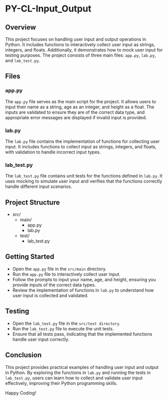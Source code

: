 # PY-CL-Input_Output

## Overview

This project focuses on handling user input and output operations in Python. It includes functions to interactively collect user input as strings, integers, and floats. Additionally, it demonstrates how to mock user input for testing purposes. The project consists of three main files: `app.py`, `lab.py`, and `lab_test.py`.

## Files

### app.py
The `app.py` file serves as the main script for the project. It allows users to input their name as a string, age as an integer, and height as a float. The inputs are validated to ensure they are of the correct data type, and appropriate error messages are displayed if invalid input is provided.

### lab.py
The `lab.py` file contains the implementation of functions for collecting user input. It includes functions to collect input as strings, integers, and floats, with validation to handle incorrect input types.

### lab_test.py
The `lab_test.py` file contains unit tests for the functions defined in `lab.py`. It uses mocking to simulate user input and verifies that the functions correctly handle different input scenarios.

## Project Structure

- src/
  - main/
    - app.py
    - lab.py
  - test/
    - lab_test.py

## Getting Started

- Open the `app.py` file in the `src/main` directory.
- Run the `app.py` file to interactively collect user input.
- Follow the prompts to input your name, age, and height, ensuring you provide inputs of the correct data types.
- Review the implementation of functions in `lab.py` to understand how user input is collected and validated.

## Testing

- Open the `lab_test.py` file in the `src/test directory`.
- Run the `lab_test.py` file to execute the unit tests.
- Ensure that all tests pass, indicating that the implemented functions handle user input correctly.

## Conclusion

This project provides practical examples of handling user input and output in Python. By exploring the functions in `lab.py` and running the tests in `lab_test.py`, users can learn how to collect and validate user input effectively, improving their Python programming skills.


Happy Coding!